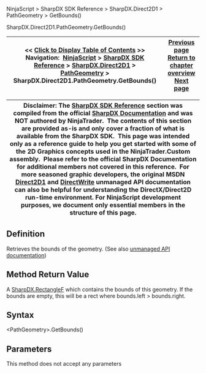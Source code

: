 ﻿
NinjaScript \> SharpDX SDK Reference \> SharpDX.Direct2D1 \> PathGeometry \> GetBounds()

SharpDX.Direct2D1\.PathGeometry.GetBounds()

| \<\< [Click to Display Table of Contents](sharpdx_direct2d1_pathgeometry_getbounds.md) \>\> **Navigation:**     [NinjaScript](ninjascript.md) \> [SharpDX SDK Reference](sharpdx_sdk_reference.md) \> [SharpDX.Direct2D1](sharpdx_direct2d1.md) \> [PathGeometry](sharpdx_direct2d1_pathgeometry.md) \> SharpDX.Direct2D1\.PathGeometry.GetBounds() | [Previous page](sharpdx_direct2d1_pathgeometry_fillcontainspoint.md) [Return to chapter overview](sharpdx_direct2d1_pathgeometry.md) [Next page](sharpdx_direct2d1_pathgeometry_open.md) |
| --- | --- |

| Disclaimer: The [SharpDX SDK Reference](sharpdx_sdk_reference.md) section was compiled from the official [SharpDX Documentation](http://sharpdx.org/) and was NOT authored by NinjaTrader.  The contents of this section are provided as\-is and only cover a fraction of what is available from the SharpDX SDK.  This page was intended only as a reference guide to help you get started with some of the 2D Graphics concepts used in the NinjaTrader.Custom assembly.  Please refer to the official SharpDX Documentation for additional members not covered in this reference.  For more seasoned graphic developers, the original MSDN [Direct2D1](https://msdn.microsoft.com/en-us/library/windows/desktop/dd370990.aspx) and [DirectWrite](https://msdn.microsoft.com/en-us/library/windows/desktop/dd368038.aspx) unmanaged API documentation can also be helpful for understanding the DirectX/Direct2D run\-time environment. For NinjaScript development purposes, we document only essential members in the structure of this page. |
| --- |

## Definition
Retrieves the bounds of the geometry.
(See also [unmanaged API documentation](http://msdn.microsoft.com/en-us/library/dd742751.aspx))
 
## Method Return Value
A [SharpDX.RectangleF](sharpdx_rectanglef.md) which contains the bounds of this geometry. If the bounds are empty, this will be a rect where bounds.left \> bounds.right.
 
## Syntax
\<PathGeometry\>.GetBounds()
## Parameters
This method does not accept any parameters
